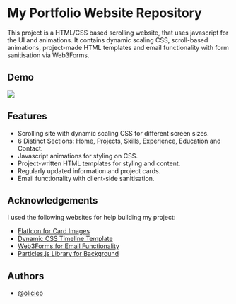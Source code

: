 
# My Portfolio Website Repository

This project is a HTML/CSS based scrolling website, that uses javascript for the UI and animations. It contains dynamic scaling CSS, scroll-based animations, project-made HTML templates and email functionality with form sanitisation via Web3Forms. 

 
## Demo

![](https://github.com/oliciep/oliciep.github.io/blob/main/demo.gif)

## Features 
- Scrolling site with dynamic scaling CSS for different screen sizes.
- 6 Distinct Sections: Home, Projects, Skills, Experience, Education and Contact.
- Javascript animations for styling on CSS.
- Project-written HTML templates for styling and content.
- Regularly updated information and project cards.
- Email functionality with client-side sanitisation.

## Acknowledgements
I used the following websites for help building my project:
 - [FlatIcon for Card Images](https://www.flaticon.com)
 - [Dynamic CSS Timeline Template](https://niemvuilaptrinh.medium.com/27-html-timeline-for-web-design-979b8e5d1c05)
 - [Web3Forms for Email Functionality](https://web3forms.com/)
 - [Particles.js Library for Background](https://vincentgarreau.com/particles.js/)



## Authors

- [@oliciep](https://github.com/oliciep)

